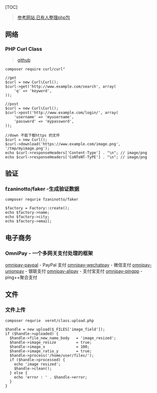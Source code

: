 [TOC]
> [参考网站,已有人整理php包](https://github.com/JingwenTian/awesome-php)


## 网络
### PHP Curl Class
> [github](https://github.com/php-curl-class/php-curl-class)

`composer require curl/curl"`
```
//get
$curl = new Curl\Curl();
$curl->get('http://www.example.com/search', array(
    'q' => 'keyword',
));

//post
$curl = new Curl\Curl();
$curl->post('http://www.example.com/login/', array(
    'username' => 'myusername',
    'password' => 'mypassword',
));

//down 不能下载https 的文件
$curl = new Curl();
$curl->download('https://www.example.com/image.png', '/tmp/myimage.png');
echo $curl->responseHeaders['Content-Type'] . "\n"; // image/png
echo $curl->responseHeaders['CoNTeNT-TyPE'] . "\n"; // image/png

```



## 验证

### fzaninotto/faker -生成验证数据
`composer requrie fzaninotto/faker`

```
$factory = Factory::create();
echo $factory->name;
echo $factory->city;
echo $factory->email;
```

## 电子商务
### OmniPay - 一个多网关支付处理的框架

[omnipay-paypal](https://github.com/thephpleague/omnipay-paypal) - PayPal 支付
[omnipay-wechatpay](https://github.com/lokielse/omnipay-wechatpay) - 微信支付
[omnipay-unionpay](https://github.com/lokielse/omnipay-unionpay) - 银联支付
[omnipay-alipay](https://github.com/lokielse/omnipay-alipay) - 支付宝支付
[omnipay-pingpp](https://github.com/phoenixg/omnipay-pingpp) - ping++聚合支付


## 文件

### 文件上传
`composer requrie  verot/class.upload.php`
```
$handle = new upload($_FILES['image_field']);
if ($handle->uploaded) {
  $handle->file_new_name_body   = 'image_resized';
  $handle->image_resize         = true;
  $handle->image_x              = 100;
  $handle->image_ratio_y        = true;
  $handle->process('/home/user/files/');
  if ($handle->processed) {
    echo 'image resized';
    $handle->clean();
  } else {
    echo 'error : ' . $handle->error;
  }
}
```